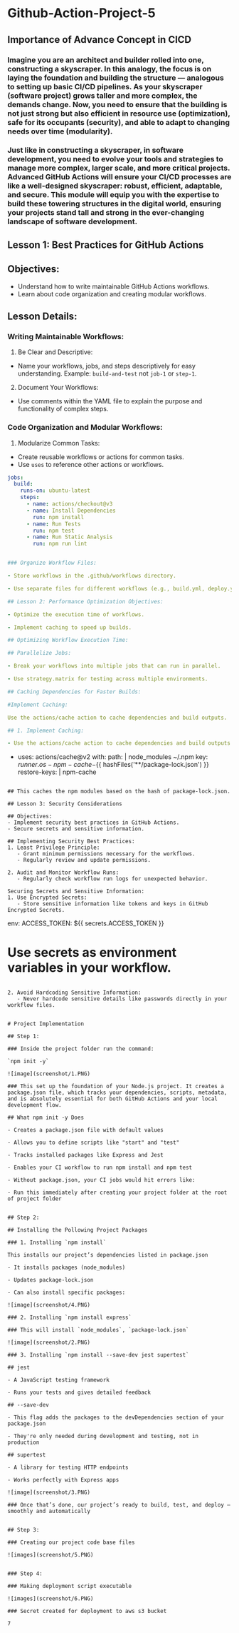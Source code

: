 # Github-Action-Project-5

## Importance of Advance Concept in CICD

### Imagine you are an architect and builder rolled into one, constructing a skyscraper. In this analogy, the focus is on laying the foundation and building the structure — analogous to setting up basic CI/CD pipelines. As your skyscraper (software project) grows taller and more complex, the demands change. Now, you need to ensure that the building is not just strong but also efficient in resource use (optimization), safe for its occupants (security), and able to adapt to changing needs over time (modularity).

### Just like in constructing a skyscraper, in software development, you need to evolve your tools and strategies to manage more complex, larger scale, and more critical projects. Advanced GitHub Actions will ensure your CI/CD processes are like a well-designed skyscraper: robust, efficient, adaptable, and secure. This module will equip you with the expertise to build these towering structures in the digital world, ensuring your projects stand tall and strong in the ever-changing landscape of software development.

## Lesson 1: Best Practices for GitHub Actions

## Objectives:
- Understand how to write maintainable GitHub Actions workflows.
- Learn about code organization and creating modular workflows.

## Lesson Details:

### Writing Maintainable Workflows:
1. Be Clear and Descriptive:
- Name your workflows, jobs, and steps descriptively for easy understanding.
  Example: `build-and-test` not `job-1` or `step-1`.

2. Document Your Workflows:
- Use comments within the YAML file to explain the purpose and functionality of complex steps.

### Code Organization and Modular Workflows:
1. Modularize Common Tasks:
- Create reusable workflows or actions for common tasks.
- Use `uses` to reference other actions or workflows.

```yaml
jobs:
  build:
    runs-on: ubuntu-latest
    steps:
      - name: actions/checkout@v3
      - name: Install Dependencies
        run: npm install
      - name: Run Tests
        run: npm test
      - name: Run Static Analysis
        run: npm run lint


### Organize Workflow Files:

- Store workflows in the .github/workflows directory.

- Use separate files for different workflows (e.g., build.yml, deploy.yml).

## Lesson 2: Performance Optimization Objectives:

- Optimize the execution time of workflows.

- Implement caching to speed up builds.

## Optimizing Workflow Execution Time:

## Parallelize Jobs:

- Break your workflows into multiple jobs that can run in parallel.

- Use strategy.matrix for testing across multiple environments.

## Caching Dependencies for Faster Builds:

#Implement Caching:

Use the actions/cache action to cache dependencies and build outputs.

## 1. Implement Caching: 

- Use the actions/cache action to cache dependencies and build outputs.

```
- uses: actions/cache@v2
  with:
    path: |
      node_modules
      ~/.npm
    key: ${{ runner.os }}-npm-cache-${{ hashFiles('**/package-lock.json') }}
    restore-keys: |
      npm-cache

```

## This caches the npm modules based on the hash of package-lock.json.

## Lesson 3: Security Considerations

## Objectives:
- Implement security best practices in GitHub Actions.
- Secure secrets and sensitive information.

## Implementing Security Best Practices:
1. Least Privilege Principle:
   - Grant minimum permissions necessary for the workflows.
   - Regularly review and update permissions.

2. Audit and Monitor Workflow Runs:
   - Regularly check workflow run logs for unexpected behavior.

Securing Secrets and Sensitive Information:
1. Use Encrypted Secrets:
   - Store sensitive information like tokens and keys in GitHub Encrypted Secrets.

```
env:
  ACCESS_TOKEN: ${{ secrets.ACCESS_TOKEN }}
  # Use secrets as environment variables in your workflow.

```

2. Avoid Hardcoding Sensitive Information:
   - Never hardcode sensitive details like passwords directly in your workflow files.


# Project Implementation

## Step 1:

### Inside the project folder run the command:

`npm init -y`

![image](screenshot/1.PNG)

### This set up the foundation of your Node.js project. It creates a package.json file, which tracks your dependencies, scripts, metadata, and is absolutely essential for both GitHub Actions and your local development flow.

## What npm init -y Does

- Creates a package.json file with default values

- Allows you to define scripts like "start" and "test"

- Tracks installed packages like Express and Jest

- Enables your CI workflow to run npm install and npm test

- Without package.json, your CI jobs would hit errors like:

- Run this immediately after creating your project folder at the root of project folder


## Step 2:

## Installing the Pollowing Project Packages

### 1. Installing `npm install`

This installs our project’s dependencies listed in package.json

- It installs packages (node_modules)

- Updates package-lock.json

- Can also install specific packages:

![image](screenshot/4.PNG)

### 2. Installing `npm install express` 

### This will install `node_modules`, `package-lock.json`

![image](screenshot/2.PNG)

### 3. Installing `npm install --save-dev jest supertest` 

## jest

- A JavaScript testing framework

- Runs your tests and gives detailed feedback

## --save-dev

- This flag adds the packages to the devDependencies section of your package.json

- They're only needed during development and testing, not in production

## supertest

- A library for testing HTTP endpoints

- Works perfectly with Express apps

![image](screenshot/3.PNG)

### Once that’s done, our project’s ready to build, test, and deploy — smoothly and automatically


## Step 3:

### Creating our project code base files

![images](screenshot/5.PNG)


### Step 4:

### Making deployment script executable

![images](screenshot/6.PNG)

### Secret created for deployment to aws s3 bucket

7




